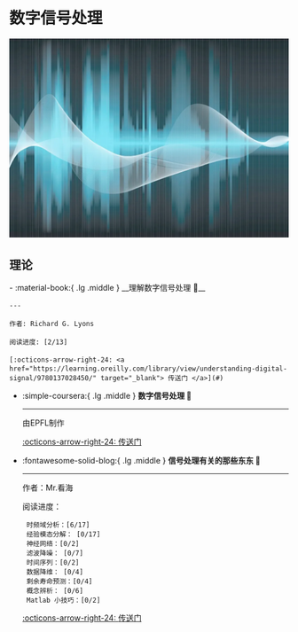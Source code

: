 # 数字信号处理

![DSP](DSP.png)

## 理论
<div class="grid cards" markdown>
-   :material-book:{ .lg .middle } __理解数字信号处理 🎯__

    ---

    作者: Richard G. Lyons

    阅读进度: [2/13]

    [:octicons-arrow-right-24: <a href="https://learning.oreilly.com/library/view/understanding-digital-signal/9780137028450/" target="_blank"> 传送门 </a>](#)

-  :simple-coursera:{ .lg .middle } __数字信号处理 🎯__

    ---

    由EPFL制作

    [:octicons-arrow-right-24: <a href="https://www.coursera.org/specializations/digital-signal-processing#courses" target="_blank"> 传送门 </a>](#)

-  :fontawesome-solid-blog:{ .lg .middle } __信号处理有关的那些东东 🎯__

    ---

    作者：Mr.看海

    阅读进度：

        时频域分析：[6/17]    
        经验模态分解： [0/17]
        神经网络：[0/2]       
        滤波降噪： [0/7]
        时间序列：[0/2]       
        数据降维： [0/4]
        剩余寿命预测：[0/4]   
        概念辨析： [0/6]
        Matlab 小技巧：[0/2]  

    [:octicons-arrow-right-24: <a href="https://zhuanlan.zhihu.com/p/138141521" target="_blank"> 传送门 </a>](#)


</div>



